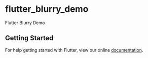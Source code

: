 # flutter_blurry_demo

Flutter Blurry Demo

## Getting Started

For help getting started with Flutter, view our online
[documentation](http://flutter.io/).
